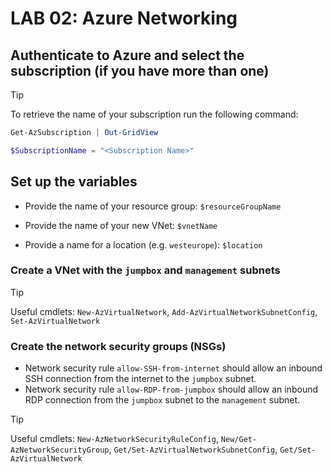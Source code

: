 # LAB 02: Azure Networking

## Authenticate to Azure and select the subscription (if you have more than one)

> [!TIP]
> To retrieve the name of your subscription run the following command:

```powershell
Get-AzSubscription | Out-GridView

$SubscriptionName = "<Subscription Name>"
```

## Set up the variables

- Provide the name of your resource group: `$resourceGroupName`

- Provide the name of your new VNet: `$vnetName`

- Provide a name for a location (e.g. `westeurope`): `$location`

### Create a VNet with the `jumpbox` and `management` subnets

> [!TIP]
> Useful cmdlets: `New-AzVirtualNetwork`, `Add-AzVirtualNetworkSubnetConfig`, `Set-AzVirtualNetwork`

### Create the network security groups (NSGs)

- Network security rule `allow-SSH-from-internet` should allow an inbound SSH connection from the internet to the `jumpbox` subnet.
- Network security rule `allow-RDP-from-jumpbox` should allow an inbound RDP connection from the `jumpbox` subnet to the `management` subnet.

> [!TIP]
> Useful cmdlets: `New-AzNetworkSecurityRuleConfig`, `New/Get-AzNetworkSecurityGroup`, `Get/Set-AzVirtualNetworkSubnetConfig`, `Get/Set-AzVirtualNetwork`

